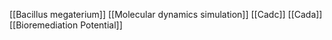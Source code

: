 [[Bacillus megaterium]]
[[Molecular dynamics simulation]]
[[Cadc]]
[[Cada]]
[[Bioremediation Potential]]
